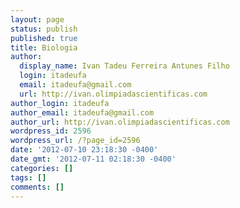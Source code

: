 ```yaml
---
layout: page
status: publish
published: true
title: Biologia
author:
  display_name: Ivan Tadeu Ferreira Antunes Filho
  login: itadeufa
  email: itadeufa@gmail.com
  url: http://ivan.olimpiadascientificas.com
author_login: itadeufa
author_email: itadeufa@gmail.com
author_url: http://ivan.olimpiadascientificas.com
wordpress_id: 2596
wordpress_url: /?page_id=2596
date: '2012-07-10 23:18:30 -0400'
date_gmt: '2012-07-11 02:18:30 -0400'
categories: []
tags: []
comments: []
---
```


